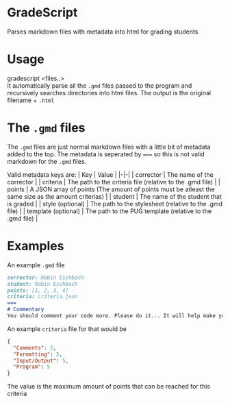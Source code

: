 # GradeScript
Parses markdown files with metadata into html for grading students

# Usage
gradescript <files..>  
It automatically parse all the `.gmd` files passed to the program and recursively searches directories into html files.
The output is the original filename + `.html`

# The `.gmd` files
The `.gmd` files are just normal markdown files with a little bit of metadata added to the top.
The metadata is seperated by `===` so this is not valid markdown for the `.gmd` files.

Valid metadata keys are:
| Key | Value |
|-|-|
| corrector | The name of the corrector |
| criteria | The path to the criteria file (relative to the .gmd file) |
| points | A JSON array of points (The amount of points must be atleast the same size as the amount criterias) |
| student | The name of the student that is graded |
| style (optional) | The path to the stylesheet (relative to the .gmd file) |
| template (optional) | The path to the PUG template (relative to the .gmd file) |

# Examples
An example `.gmd` file
```markdown
corrector: Robin Eschbach
student: Robin Eschbach
points: [1, 2, 3, 4]
criteria: criteria.json
===
# Commentary
You should comment your code more. Please do it... It will help make you **feel better**
```

An example `criteria` file for that would be
```json
{
  "Comments": 5,
  "Formatting": 5,
  "Input/Output": 5,
  "Program": 5
}
```
The value is the maximum amount of points that can be reached for this criteria

